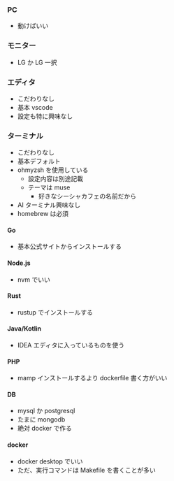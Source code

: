 ### PC

- 動けばいい

### モニター

- LG か LG 一択

### エディタ

- こだわりなし
- 基本 vscode
- 設定も特に興味なし

### ターミナル

- こだわりなし
- 基本デフォルト
- ohmyzsh を使用している
  - 設定内容は別途記載
  - テーマは muse
    - 好きなシーシャカフェの名前だから
- AI ターミナル興味なし
- homebrew は必須

#### Go

- 基本公式サイトからインストールする

#### Node.js

- nvm でいい

#### Rust

- rustup でインストールする

#### Java/Kotlin

- IDEA エディタに入っているものを使う

#### PHP

- mamp インストールするより dockerfile 書く方がいい

#### DB

- mysql か postgresql
- たまに mongodb
- 絶対 docker で作る

#### docker

- docker desktop でいい
- ただ、実行コマンドは Makefile を書くことが多い
